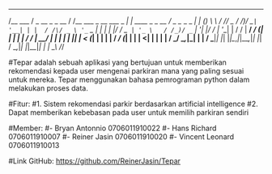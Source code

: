  _____       ___              _______                     _                   ___           _    _    __  
/__   \___  / _ \__ _ _ __   / /__   \___ _ __ ___  _   _| | ____ _ _ __     / _ \__ _ _ __| | _(_)_ _\ \ 
  / /\/ _ \/ /_)/ _` | '__| | |  / /\/ _ \ '_ ` _ \| | | | |/ / _` | '_ \   / /_)/ _` | '__| |/ / | '__| |
 / / |  __/ ___/ (_| | |    | | / / |  __/ | | | | | |_| |   < (_| | | | | / ___/ (_| | |  |   <| | |  | |
 \/   \___\/    \__,_|_|    | | \/   \___|_| |_| |_|\__,_|_|\_\__,_|_| |_| \/    \__,_|_|  |_|\_\_|_|  | |
                             \_\                                                                      /_/ 


#Tepar adalah sebuah aplikasi yang bertujuan untuk memberikan rekomendasi kepada user mengenai parkiran mana yang paling sesuai untuk mereka. Tepar menggunakan bahasa pemrograman python dalam melakukan proses data.

#Fitur:
#1. Sistem rekomendasi parkir berdasarkan artificial intelligence
#2. Dapat memberikan kebebasan pada user untuk memilih parkiran sendiri

#Member:
#- Bryan Antonnio 0706011910022
#- Hans Richard 0706011910007
#- Reiner Jasin 0706011910020
#- Vincent Leonard 0706011910013

#Link GitHub: https://github.com/ReinerJasin/Tepar

